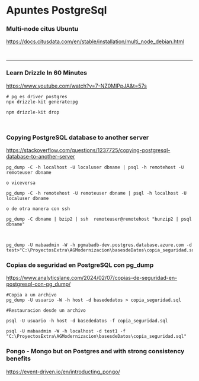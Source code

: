 # Apuntes PostgreSql

### Multi-node citus Ubuntu

https://docs.citusdata.com/en/stable/installation/multi_node_debian.html




~~~


~~~





___

### Learn Drizzle In 60 Minutes

https://www.youtube.com/watch?v=7-NZ0MlPpJA&t=57s



~~~
# pg es driver postgres
npx drizzle-kit generate:pg

npm drizzle-kit drop



~~~

### Copying PostgreSQL database to another server


https://stackoverflow.com/questions/1237725/copying-postgresql-database-to-another-server


~~~
pg_dump -C -h localhost -U localuser dbname | psql -h remotehost -U remoteuser dbname

o viceversa

pg_dump -C -h remotehost -U remoteuser dbname | psql -h localhost -U localuser dbname

o de otra manera con ssh

pg_dump -C dbname | bzip2 | ssh  remoteuser@remotehost "bunzip2 | psql dbname"



pg_dump -U mabaadmin -W -h pgmabadb-dev.postgres.database.azure.com -d test>"C:\ProyectosExtra\AGModernizacion\basesdeDatos\copia_seguridad.sql"
~~~


### Copias de seguridad en PostgreSQL con pg_dump

https://www.analyticslane.com/2024/02/07/copias-de-seguridad-en-postgresql-con-pg_dump/

~~~
#Copia a un archivo
pg_dump -U usuario -W -h host -d basededatos > copia_seguridad.sql

#Restauracion desde un archivo

psql -U usuario -h host -d basededatos -f copia_seguridad.sql

psql -U mabaadmin -W -h localhost -d test1 -f "C:\ProyectosExtra\AGModernizacion\basesdeDatos\copia_seguridad.sql"

~~~

### Pongo - Mongo but on Postgres and with strong consistency benefits

https://event-driven.io/en/introducting_pongo/














